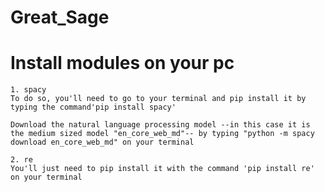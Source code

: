 # Great_Sage

# Install modules on your pc
    1. spacy
    To do so, you'll need to go to your terminal and pip install it by typing the command'pip install spacy'

    Download the natural language processing model --in this case it is the medium sized model "en_core_web_md"-- by typing "python -m spacy download en_core_web_md" on your terminal

    2. re
    You'll just need to pip install it with the command 'pip install re' on your terminal